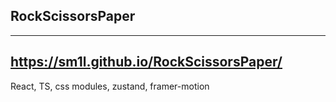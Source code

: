 ## RockScissorsPaper

---

## https://sm1l.github.io/RockScissorsPaper/

React, TS, css modules, zustand, framer-motion
